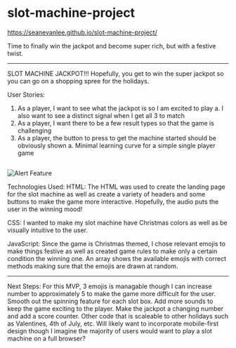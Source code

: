# slot-machine-project

https://seanevanlee.github.io/slot-machine-project/

Time to finally win the jackpot and become super rich, but with a festive twist.

---

SLOT MACHINE JACKPOT!!!
Hopefully, you get to win the super jackpot so you can go on a shopping spree for the holidays.

User Stories:

1. As a player, I want to see what the jackpot is so I am excited to play
   a. I also want to see a distinct signal when I get all 3 to match
2. As a player, I want there to be a few result types so that the game is challenging
3. As a player, the button to press to get the machine started should be obviously shown
   a. Minimal learning curve for a simple single player game

## <!-- Screenshot(s): Images of your actual game. -->

![Alert Feature](/Users/seanevanlee/code/slot-machine-project/Alert.png)

Technologies Used:
HTML: The HTML was used to create the landing page for the slot machine as well as create a variety of headers and some buttons to make the game more interactive. Hopefully, the audio puts the user in the winning mood!

CSS: I wanted to make my slot machine have Christmas colors as well as be visually intuitive to the user.

JavaScript: Since the game is Christmas themed, I chose relevant emojis to make things festive as well as created game rules to make only a certain condition the winning one. An array shows the available emojis with correct methods making sure that the emojis are drawn at random.

<!-- Getting Started: -->

---

Next Steps:
For this MVP, 3 emojis is managable though I can increase number to approximately 5 to make the game more difficult for the user.
Smooth out the spinning feature for each slot box.
Add more sounds to keep the game exciting to the player.
Make the jackpot a changing number and add a score counter.
Other code that is scaleable to other holidays such as Valentines, 4th of July, etc.
Will likely want to incorporate mobiile-first design though I imagine the majority of users would want to play a slot machine on a full browser?
